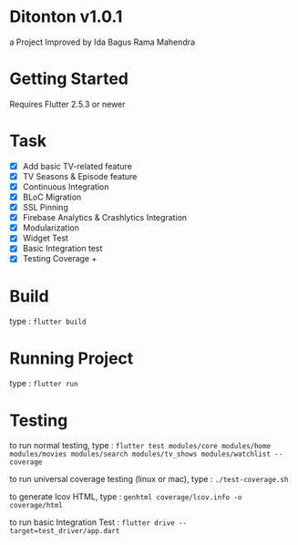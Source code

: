 # Ditonton v1.0.1

a Project Improved by Ida Bagus Rama Mahendra

# Getting Started
Requires Flutter 2.5.3 or newer

# Task 
- [x] Add basic TV-related feature
- [x] TV Seasons & Episode feature
- [x] Continuous Integration
- [x] BLoC Migration
- [x] SSL Pinning
- [x] Firebase Analytics & Crashlytics Integration
- [x] Modularization
- [x] Widget Test
- [x] Basic Integration test
- [x] Testing Coverage +

# Build
type :
`flutter build`

# Running Project
type :
`flutter run`

# Testing
to run normal testing, type :
`flutter test modules/core modules/home modules/movies modules/search modules/tv_shows modules/watchlist --coverage`

to run universal coverage testing (linux or mac), type :
`./test-coverage.sh`

to generate lcov HTML, type :
`genhtml coverage/lcov.info -o coverage/html`

to run basic Integration Test :
`flutter drive --target=test_driver/app.dart` 